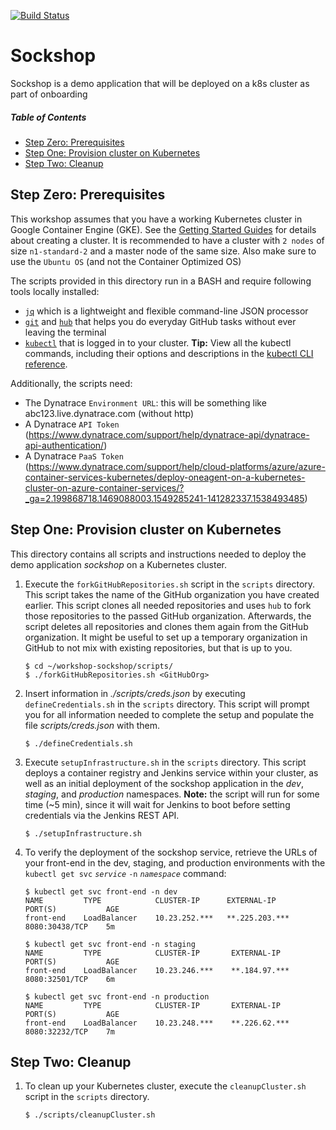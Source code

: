 [![Build Status](https://travis-ci.org/keptn/keptn.svg?branch=master)](https://travis-ci.org/keptn/keptn)
# Sockshop
Sockshop is a demo application that will be deployed on a k8s cluster as part of onboarding

##### Table of Contents
 * [Step Zero: Prerequisites](#step-zero)
 * [Step One: Provision cluster on Kubernetes](#step-one)
 * [Step Two: Cleanup](#step-five)

## Step Zero: Prerequisites <a id="step-zero"></a>

This workshop assumes that you have a working Kubernetes cluster in Google Container Engine (GKE). See the [Getting Started Guides](https://kubernetes.io/docs/setup/) for details about creating a cluster. 
It is recommended to have a cluster with `2 nodes` of size `n1-standard-2` and a master node of the same size.
Also make sure to use the `Ubuntu OS` (and not the Container Optimized OS)

The scripts provided in this directory run in a BASH and require following tools locally installed: 
* [`jq`](https://stedolan.github.io/jq/) which is a lightweight and flexible command-line JSON processor
* [`git`](https://git-scm.com/) and [`hub`](https://hub.github.com/) that helps you do everyday GitHub tasks without ever leaving the terminal
* [`kubectl`](https://kubernetes.io/docs/tasks/tools/install-kubectl/) that is logged in to your cluster. 
    **Tip:** View all the kubectl commands, including their options and descriptions in the [kubectl CLI reference](https://kubernetes.io/docs/user-guide/kubectl-overview/).

Additionally, the scripts need:
* The Dynatrace `Environment URL`: this will be something like abc123.live.dynatrace.com (without http)
* A Dynatrace `API Token` (https://www.dynatrace.com/support/help/dynatrace-api/dynatrace-api-authentication/)
* A Dynatrace `PaaS Token` (https://www.dynatrace.com/support/help/cloud-platforms/azure/azure-container-services-kubernetes/deploy-oneagent-on-a-kubernetes-cluster-on-azure-container-services/?_ga=2.199868718.1469088003.1549285241-141282337.1538493485)

## Step One: Provision cluster on Kubernetes <a id="step-one"></a>

This directory contains all scripts and instructions needed to deploy the demo application *sockshop* on a Kubernetes cluster.

1. Execute the `forkGitHubRepositories.sh` script in the `scripts` directory. This script takes the name of the GitHub organization you have created earlier. This script clones all needed repositories and uses `hub` to fork those repositories to the passed GitHub organization. Afterwards, the script deletes all repositories and clones them again from the GitHub organization. It might be useful to set up a temporary organization in GitHub to not mix with existing repositories, but that is up to you.

    ```console
    $ cd ~/workshop-sockshop/scripts/
    $ ./forkGitHubRepositories.sh <GitHubOrg>
    ```
    
1. Insert information in *./scripts/creds.json* by executing `defineCredentials.sh` in the `scripts` directory. This script will prompt you for all information needed to complete the setup and populate the file *scripts/creds.json* with them.

    ```console
    $ ./defineCredentials.sh
    ```
    
1. Execute `setupInfrastructure.sh` in the `scripts` directory. This script deploys a container registry and Jenkins service within your cluster, as well as an initial deployment of the sockshop application in the *dev*, *staging*, and *production* namespaces. **Note:** the script will run for some time (~5 min), since it will wait for Jenkins to boot before setting credentials via the Jenkins REST API.

    ```console
    $ ./setupInfrastructure.sh
    ```

1. To verify the deployment of the sockshop service, retrieve the URLs of your front-end in the dev, staging, and production environments with the `kubectl get svc` *`service`* `-n` *`namespace`* command:

    ```console
    $ kubectl get svc front-end -n dev
    NAME         TYPE            CLUSTER-IP      EXTERNAL-IP       PORT(S)           AGE
    front-end    LoadBalancer    10.23.252.***   **.225.203.***    8080:30438/TCP    5m
    ```

    ```console
    $ kubectl get svc front-end -n staging
    NAME         TYPE            CLUSTER-IP       EXTERNAL-IP      PORT(S)           AGE
    front-end    LoadBalancer    10.23.246.***    **.184.97.***    8080:32501/TCP    6m
    ```

    ```console
    $ kubectl get svc front-end -n production
    NAME         TYPE            CLUSTER-IP       EXTERNAL-IP      PORT(S)           AGE
    front-end    LoadBalancer    10.23.248.***    **.226.62.***    8080:32232/TCP    7m
    ```

## Step Two: Cleanup <a id="step-two"></a>

1. To clean up your Kubernetes cluster, execute the `cleanupCluster.sh` script in the `scripts` directory.

    ```console
    $ ./scripts/cleanupCluster.sh
    ```
